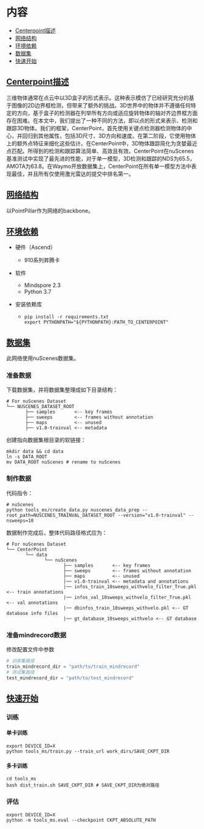 # 内容

* [Centerpoint描述](#描述)
* [网络结构](#网络结构)
* [环境依赖](#环境依赖)
* [数据集](#数据集)
* [快速开始](#快速开始)



## [Centerpoint描述](#contents)

三维物体通常在点云中以3D盒子的形式表示。这种表示模仿了已经研究充分的基于图像的2D边界框检测，但带来了额外的挑战。3D世界中的物体并不遵循任何特定的方向，基于盒子的检测器在列举所有方向或适应旋转物体的轴对齐边界框方面存在困难。在本文中，我们提出了一种不同的方法，即以点的形式来表示、检测和跟踪3D物体。我们的框架，CenterPoint，首先使用关键点检测器检测物体的中心，并回归到其他属性，包括3D尺寸、3D方向和速度。在第二阶段，它使用物体上的额外点特征来细化这些估计。在CenterPoint中，3D物体跟踪简化为贪婪最近点匹配。所得到的检测和跟踪算法简单、高效且有效。CenterPoint在nuScenes基准测试中实现了最先进的性能，对于单一模型，3D检测和跟踪的NDS为65.5，AMOTA为63.8。在Waymo开放数据集上，CenterPoint在所有单一模型方法中表现最佳，并且所有仅使用激光雷达的提交中排名第一。



## [网络结构](#contents)

以PointPillar作为网络的backbone。



## [环境依赖](#contents)

* 硬件（Ascend）

  * 910系列昇腾卡

* 软件

  * Mindspore 2.3
  * Python 3.7

* 安装依赖库

  * ```shell
    pip install -r requirements.txt
    export PYTHONPATH="${PYTHONPATH}:PATH_TO_CENTERPOINT"
    ```



## [数据集](#contents)

此网络使用nuScenes数据集。

### 准备数据

下载数据集，并将数据集整理成如下目录结构：

```shell
# For nuScenes Dataset
└── NUSCENES_DATASET_ROOT
       ├── samples       <-- key frames
       ├── sweeps        <-- frames without annotation
       ├── maps          <-- unused
       ├── v1.0-trainval <-- metadata
```

创建指向数据集根目录的软链接：

```shell
mkdir data && cd data
ln -s DATA_ROOT
mv DATA_ROOT nuScenes # rename to nuScenes
```

### 制作数据

代码指令：

 ```shell
 # nuScenes
 python tools_ms/create_data.py nuscenes_data_prep --root_path=NUSCENES_TRAINVAL_DATASET_ROOT --version="v1.0-trainval" --nsweeps=10
 ```

数据制作完成后，整体代码路径格式应为：

```shell
# For nuScenes Dataset
└── CenterPoint
       └── data
              └── nuScenes
                     ├── samples       <-- key frames
                     ├── sweeps        <-- frames without annotation
                     ├── maps          <-- unused
                     |── v1.0-trainval <-- metadata and annotations
                     |── infos_train_10sweeps_withvelo_filter_True.pkl <-- train annotations
                     |── infos_val_10sweeps_withvelo_filter_True.pkl <-- val annotations
                     |── dbinfos_train_10sweeps_withvelo.pkl <-- GT database info files
                     |── gt_database_10sweeps_withvelo <-- GT database
```

### 准备mindrecord数据
修改配置文件中参数
```python
# 训练集路径
train_mindrecord_dir = "path/to/train_mindrecord"
# 测试集路径
test_mindrecord_dir = "path/to/test_mindrecord"
```

## [快速开始](#contents)

### 训练

#### 单卡训练

```shell
export DEVICE_ID=X
python tools_ms/train.py --train_url work_dirs/SAVE_CKPT_DIR
```

#### 多卡训练

```shell
cd tools_ms
bash dist_train.sh SAVE_CKPT_DIR # SAVE_CKPT_DIR为绝对路径
```



### 评估

```shell
export DEVICE_ID=X
python -m tools_ms.eval --checkpoint CKPT_ABSOLUTE_PATH
```
